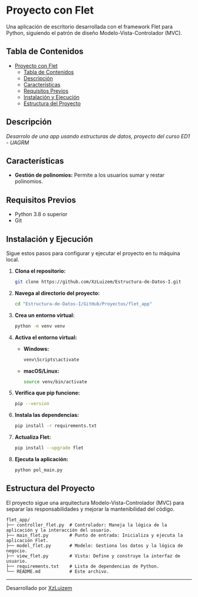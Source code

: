 # Proyecto con Flet

Una aplicación de escritorio desarrollada con el framework Flet para Python, siguiendo el patrón de diseño Modelo-Vista-Controlador (MVC).

## Tabla de Contenidos

- [Proyecto con Flet](#proyecto-con-flet)
  - [Tabla de Contenidos](#tabla-de-contenidos)
  - [Descripción](#descripción)
  - [Características](#características)
  - [Requisitos Previos](#requisitos-previos)
  - [Instalación y Ejecución](#instalación-y-ejecución)
  - [Estructura del Proyecto](#estructura-del-proyecto)

## Descripción

*Desarrolo de una app usando estructuras de datos, proyecto del curso ED1 - UAGRM*

## Características

- **Gestión de polinomios:** Permite a los usuarios sumar y restar polinomios.

## Requisitos Previos

- Python 3.8 o superior
- Git

## Instalación y Ejecución

Sigue estos pasos para configurar y ejecutar el proyecto en tu máquina local.

1.  **Clona el repositorio:**
    ```bash
    git clone https://github.com/XzLuizem/Estructura-de-Datos-I.git
    ```

2.  **Navega al directorio del proyecto:**
    ```bash
    cd "Estructura-de-Datos-I/GitHub/Proyectos/flet_app"
    ```

3.  **Crea un entorno virtual:**
    ```bash
    python -m venv venv
    ```

4.  **Activa el entorno virtual:**
    - **Windows:**
      ```bash
      venv\Scripts\activate
      ```
    - **macOS/Linux:**
      ```bash
      source venv/bin/activate
      ```

5.  **Verifica que pip funcione:**
    ```bash
    pip --version
    ```
    

6.  **Instala las dependencias:**
    ```bash
    pip install -r requirements.txt
    ```

7.  **Actualiza Flet:**
    ```bash
    pip install --upgrade flet
    ```

8.  **Ejecuta la aplicación:**
    ```bash
    python pol_main.py
    ```

## Estructura del Proyecto

El proyecto sigue una arquitectura Modelo-Vista-Controlador (MVC) para separar las responsabilidades y mejorar la mantenibilidad del código.

```
flet_app/
├── controller_flet.py  # Controlador: Maneja la lógica de la aplicación y la interacción del usuario.
├── main_flet.py        # Punto de entrada: Inicializa y ejecuta la aplicación Flet.
├── model_flet.py       # Modelo: Gestiona los datos y la lógica de negocio.
├── view_flet.py        # Vista: Define y construye la interfaz de usuario.
├── requirements.txt    # Lista de dependencias de Python.
└── README.md           # Este archivo.
```

---
Desarrollado por [XzLuizem](https://github.com/XzLuizem)